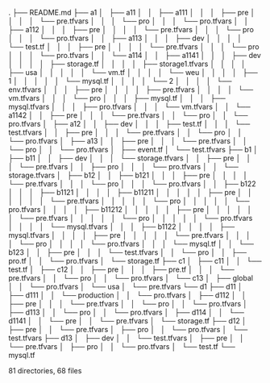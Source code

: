 .
├── README.md
├── a1
│   ├── a11
│   │   ├── a111
│   │   │   ├── pre
│   │   │   │   └── pre.tfvars
│   │   │   └── pro
│   │   │       └── pro.tfvars
│   │   ├── a112
│   │   │   ├── pre
│   │   │   │   └── pre.tfvars
│   │   │   └── pro
│   │   │       └── pro.tfvars
│   │   ├── a113
│   │   │   ├── dev
│   │   │   │   └── test.tf
│   │   │   ├── pre
│   │   │   │   └── pre.tfvars
│   │   │   └── pro
│   │   │       └── pro.tfvars
│   │   └── a114
│   │       ├── a1141
│   │       │   ├── dev
│   │       │   │   ├── storage.tf
│   │       │   │   ├── storage1.tfvars
│   │       │   │   ├── usa
│   │       │   │   │   └── vm.tf
│   │       │   │   └── weu
│   │       │   │       ├── 1
│   │       │   │       │   └── mysql.tf
│   │       │   │       └── 2
│   │       │   │           └── env.tfvars
│   │       │   ├── pre
│   │       │   │   ├── pre.tfvars
│   │       │   │   └── vm.tfvars
│   │       │   └── pro
│   │       │       ├── mysql.tf
│   │       │       ├── mysql.tfvars
│   │       │       ├── pro.tfvars
│   │       │       └── vm.tfvars
│   │       └── a1142
│   │           ├── pre
│   │           │   └── pre.tfvars
│   │           └── pro
│   │               └── pro.tfvars
│   ├── a12
│   │   ├── dev
│   │   │   ├── test.tf
│   │   │   └── test.tfvars
│   │   ├── pre
│   │   │   └── pre.tfvars
│   │   └── pro
│   │       └── pro.tfvars
│   ├── a13
│   │   ├── pre
│   │   │   └── pre.tfvars
│   │   └── pro
│   │       └── pro.tfvars
│   ├── event.tf
│   └── test.tfvars
├── b1
│   ├── b11
│   │   ├── dev
│   │   │   └── storage.tfvars
│   │   ├── pre
│   │   │   └── pre.tfvars
│   │   ├── pro
│   │   │   └── pro.tfvars
│   │   └── storage.tfvars
│   ├── b12
│   │   ├── b121
│   │   │   ├── pre
│   │   │   │   └── pre.tfvars
│   │   │   └── pro
│   │   │       └── pro.tfvars
│   │   ├── b122
│   │   │   ├── b1121
│   │   │   │   ├── b11211
│   │   │   │   │   ├── pre
│   │   │   │   │   │   └── pre.tfvars
│   │   │   │   │   └── pro
│   │   │   │   │       └── pro.tfvars
│   │   │   │   ├── b11212
│   │   │   │   │   ├── pre
│   │   │   │   │   │   └── pre.tfvars
│   │   │   │   │   └── pro
│   │   │   │   │       └── pro.tfvars
│   │   │   │   └── mysql.tfvars
│   │   │   ├── b1122
│   │   │   │   ├── mysql.tfvars
│   │   │   │   ├── pre
│   │   │   │   │   └── pre.tfvars
│   │   │   │   └── pro
│   │   │   │       └── pro.tfvars
│   │   │   └── mysql.tf
│   │   └── b123
│   │       ├── pre
│   │       │   └── test.tfvars
│   │       └── pro
│   │           ├── pro.tf
│   │           └── pro.tfvars
│   └── storage.tf
├── c1
│   ├── c11
│   │   └── test.tf
│   ├── c12
│   │   ├── pre
│   │   │   ├── pre.tf
│   │   │   └── pre.tfvars
│   │   └── pro
│   │       └── pro.tfvars
│   └── c13
│       ├── global
│       │   └── pro.tfvars
│       └── usa
│           └── pre.tfvars
└── d1
    ├── d11
    │   ├── d111
    │   │   └── production
    │   │       └── pro.tfvars
    │   ├── d112
    │   │   ├── pre
    │   │   │   └── pre.tfvars
    │   │   └── pro
    │   │       └── pro.tfvars
    │   ├── d113
    │   │   └── pro
    │   │       └── pro.tfvars
    │   ├── d114
    │   │   └── d1141
    │   │       └── pre
    │   │           └── pre.tfvars
    │   └── storage.tf
    ├── d12
    │   ├── pre
    │   │   └── pre.tfvars
    │   ├── pro
    │   │   └── pro.tfvars
    │   └── test.tfvars
    ├── d13
    │   ├── dev
    │   │   └── test.tfvars
    │   ├── pre
    │   │   └── pre.tfvars
    │   ├── pro
    │   │   └── pro.tfvars
    │   └── test.tf
    └── mysql.tf

81 directories, 68 files
